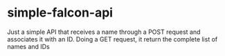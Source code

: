 # simple-falcon-api

Just a simple API that receives a name through a POST request and associates it with an ID. Doing a GET request, it return the complete list of names and IDs
